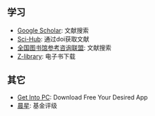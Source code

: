 ## 学习
- [Google Scholar](https://scholar.google.com/): 文献搜索
- [Sci-Hub](https://www.sci-hub.ru/): 通过doi获取文献
- [全国图书馆参考咨询联盟](http://www.ucdrs.superlib.net/): 文献搜索
- [Z-library](https://z-library.se/): 电子书下载

## 其它
- [Get Into PC](https://getintopc.com/): Download Free Your Desired App
- [晨星](https://www.morningstar.cn/#/): 基金评级



